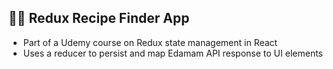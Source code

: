 ## 📕🔎 Redux Recipe Finder App

* Part of a Udemy course on Redux state management in React
* Uses a reducer to persist and map Edamam API response to UI elements